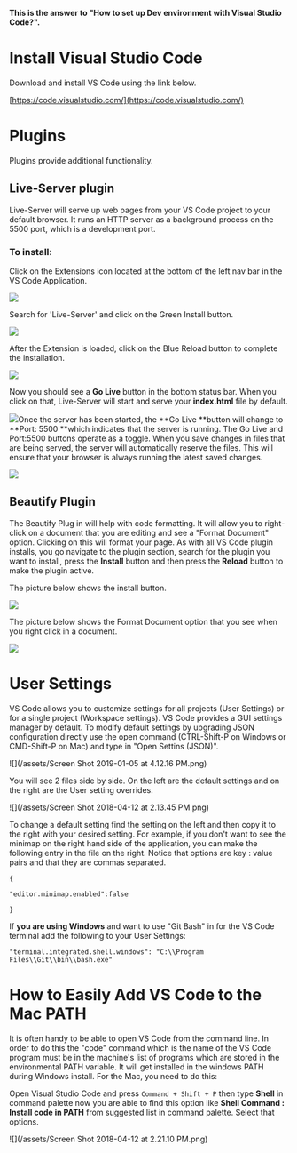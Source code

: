 **This is the answer to "How to set up Dev environment with Visual Studio Code?".**

# Install Visual Studio Code

Download and install VS Code using the link below.

[https://code.visualstudio.com/](https://code.visualstudio.com/)

# Plugins

Plugins provide additional functionality.

## Live-Server plugin

Live-Server will serve up web pages from your VS Code project to your default browser.  It runs an HTTP server as a background process on the 5500 port, which is a development port.

### To install:

Click on the Extensions icon located at the bottom of the left nav bar in the VS Code Application.

![](/assets/ext-icon.PNG)

Search for 'Live-Server' and click on the Green Install button.

![](/assets/live-server-install.PNG)

After the Extension is loaded, click on the Blue Reload button to complete the installation.

![](/assets/live-server-reload.PNG)

Now you should see a **Go Live** button in the bottom status bar.  When you click on that, Live-Server will start and serve your **index.html**  file by default.

![](/assets/go-live.PNG)Once the server has been started, the **Go Live **button will change to **Port: 5500 **which indicates that the server is running. The Go Live and Port:5500 buttons operate as a toggle. When you save changes in files that are being served, the server will automatically reserve the files. This will ensure that your browser is always running the latest saved changes.

![](/assets/go-live-port.PNG)

## Beautify Plugin

The Beautify Plug in will help with code formatting.  It will allow you to right-click on a document that you are editing and see a "Format Document" option.  Clicking on this will format your page.  As with all VS Code plugin installs, you go navigate to the plugin section, search for the plugin you want to install, press the **Install** button and then press the **Reload** button to make the plugin active.

The picture below shows the install button.

![](/assets/beautify-install.png)

The picture below shows the Format Document option that you see when you right click in a document.

![](/assets/beautify-format.png)

# User Settings

VS Code allows you to customize settings for all projects \(User Settings\) or for a single project \(Workspace settings\). VS Code provides a GUI settings manager by default. To modify default settings by upgrading JSON configuration directly use the open command \(CTRL-Shift-P on Windows or CMD-Shift-P on Mac\) and type in "Open Settins \(JSON\)".   

![](/assets/Screen Shot 2019-01-05 at 4.12.16 PM.png) 



You will see 2 files side by side.  On the left are the default settings and on the right are the User setting overrides.

![](/assets/Screen Shot 2018-04-12 at 2.13.45 PM.png)

To change a default setting find the setting on the left and then copy it to the right with your desired setting.  For example, if you don't want to see the minimap on the right hand side of the application, you can make the following entry in the file on the right. Notice that options are key : value pairs and that they are commas separated.

`{`

`"editor.minimap.enabled":false`

`}`

If **you are using Windows** and want to use "Git Bash" in for the VS Code terminal add the following to your User Settings:

`"terminal.integrated.shell.windows": "C:\\Program Files\\Git\\bin\\bash.exe"`

# How to Easily Add VS Code to the Mac PATH

It is often handy to be able to open VS Code from the command line.  In order to do this the "code" command which is the name of the VS Code program must be in the machine's list of programs which are stored in the environmental PATH variable. It will get installed in the windows PATH during Windows install.  For the Mac, you need to do this:

Open Visual Studio Code and press `Command + Shift + P` then type **Shell** in command palette now you are able to find this option like **Shell Command : Install code in PATH** from suggested list in command palette. Select that options.

![](/assets/Screen Shot 2018-04-12 at 2.21.10 PM.png)

